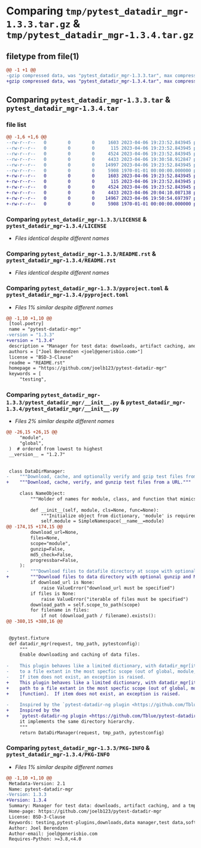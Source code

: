 # Comparing `tmp/pytest_datadir_mgr-1.3.3.tar.gz` & `tmp/pytest_datadir_mgr-1.3.4.tar.gz`

## filetype from file(1)

```diff
@@ -1 +1 @@
-gzip compressed data, was "pytest_datadir_mgr-1.3.3.tar", max compression
+gzip compressed data, was "pytest_datadir_mgr-1.3.4.tar", max compression
```

## Comparing `pytest_datadir_mgr-1.3.3.tar` & `pytest_datadir_mgr-1.3.4.tar`

### file list

```diff
@@ -1,6 +1,6 @@
--rw-r--r--   0        0        0     1603 2023-04-06 19:23:52.843945 pytest_datadir_mgr-1.3.3/LICENSE
--rw-r--r--   0        0        0      115 2023-04-06 19:23:52.843945 pytest_datadir_mgr-1.3.3/LICENSE.artwork.txt
--rw-r--r--   0        0        0     4524 2023-04-06 19:23:52.843945 pytest_datadir_mgr-1.3.3/README.rst
--rw-r--r--   0        0        0     4433 2023-04-06 19:30:58.912847 pytest_datadir_mgr-1.3.3/pyproject.toml
--rw-r--r--   0        0        0    14997 2023-04-06 19:23:52.843945 pytest_datadir_mgr-1.3.3/pytest_datadir_mgr/__init__.py
--rw-r--r--   0        0        0     5908 1970-01-01 00:00:00.000000 pytest_datadir_mgr-1.3.3/PKG-INFO
+-rw-r--r--   0        0        0     1603 2023-04-06 19:23:52.843945 pytest_datadir_mgr-1.3.4/LICENSE
+-rw-r--r--   0        0        0      115 2023-04-06 19:23:52.843945 pytest_datadir_mgr-1.3.4/LICENSE.artwork.txt
+-rw-r--r--   0        0        0     4524 2023-04-06 19:23:52.843945 pytest_datadir_mgr-1.3.4/README.rst
+-rw-r--r--   0        0        0     4433 2023-04-06 20:04:10.087138 pytest_datadir_mgr-1.3.4/pyproject.toml
+-rw-r--r--   0        0        0    14967 2023-04-06 19:50:54.697397 pytest_datadir_mgr-1.3.4/pytest_datadir_mgr/__init__.py
+-rw-r--r--   0        0        0     5908 1970-01-01 00:00:00.000000 pytest_datadir_mgr-1.3.4/PKG-INFO
```

### Comparing `pytest_datadir_mgr-1.3.3/LICENSE` & `pytest_datadir_mgr-1.3.4/LICENSE`

 * *Files identical despite different names*

### Comparing `pytest_datadir_mgr-1.3.3/README.rst` & `pytest_datadir_mgr-1.3.4/README.rst`

 * *Files identical despite different names*

### Comparing `pytest_datadir_mgr-1.3.3/pyproject.toml` & `pytest_datadir_mgr-1.3.4/pyproject.toml`

 * *Files 1% similar despite different names*

```diff
@@ -1,10 +1,10 @@
 [tool.poetry]
 name = "pytest-datadir-mgr"
-version = "1.3.3"
+version = "1.3.4"
 description = "Manager for test data: downloads, artifact caching, and a tmpdir context."
 authors = ["Joel Berendzen <joel@generisbio.com>"]
 license = "BSD-3-Clause"
 readme = "README.rst"
 homepage = "https://github.com/joelb123/pytest-datadir-mgr"
 keywords = [
     "testing",
```

### Comparing `pytest_datadir_mgr-1.3.3/pytest_datadir_mgr/__init__.py` & `pytest_datadir_mgr-1.3.4/pytest_datadir_mgr/__init__.py`

 * *Files 2% similar despite different names*

```diff
@@ -26,15 +26,15 @@
     "module",
     "global",
 )  # ordered from lowest to highest
 __version__ = "1.2.7"
 
 
 class DataDirManager:
-    """Download, cache, and optionally verify and gzip test files from a specified URL."""
+    """Download, cache, verify, and gunzip test files from a URL."""
 
     class NameObject:
         """Holder of names for module, class, and function that mimics request."""
 
         def __init__(self, module, cls=None, func=None):
             """Initialize object from dictionary, 'module' is required key."""
             self.module = SimpleNamespace(__name__=module)
@@ -174,15 +174,15 @@
         download_url=None,
         files=None,
         scope="module",
         gunzip=False,
         md5_check=False,
         progressbar=False,
     ):
-        """Download files to datafile directory at scope with optional gunzip and MD5 check."""
+        """Download files to data directory with optional gunzip and MD5 check."""
         if download_url is None:
             raise ValueError("download_url must be specified")
         if files is None:
             raise ValueError("iterable of files must be specified")
         download_path = self.scope_to_path(scope)
         for filename in files:
             if not (download_path / filename).exists():
@@ -380,15 +380,16 @@
 
 
 @pytest.fixture
 def datadir_mgr(request, tmp_path, pytestconfig):
     """
     Enable downloading and caching of data files.
 
-    This plugin behaves like a limited dictionary, with datadir_mgr[item] returning a path
-    to a file extant in the most specfic scope (out of global, module, [class], [function].
-    If item does not exist, an exception is raised.
+    This plugin behaves like a limited dictionary, with datadir_mgr[item] returning a
+    path to a file extant in the most specfic scope (out of global, module, [class],
+    [function].  If item does not exist, an exception is raised.
 
-    Inspired by the `pytest-datadir-ng plugin <https://github.com/Tblue/pytest-datadir-ng>`_,
+    Inspired by the
+    `pytest-datadir-ng plugin <https://github.com/Tblue/pytest-datadir-ng>`_,
     it implements the same directory hierarchy.
     """
     return DataDirManager(request, tmp_path, pytestconfig)
```

### Comparing `pytest_datadir_mgr-1.3.3/PKG-INFO` & `pytest_datadir_mgr-1.3.4/PKG-INFO`

 * *Files 1% similar despite different names*

```diff
@@ -1,10 +1,10 @@
 Metadata-Version: 2.1
 Name: pytest-datadir-mgr
-Version: 1.3.3
+Version: 1.3.4
 Summary: Manager for test data: downloads, artifact caching, and a tmpdir context.
 Home-page: https://github.com/joelb123/pytest-datadir-mgr
 License: BSD-3-Clause
 Keywords: testing,pytest-plugins,downloads,data manager,test data,software engineering
 Author: Joel Berendzen
 Author-email: joel@generisbio.com
 Requires-Python: >=3.8,<4.0
```

